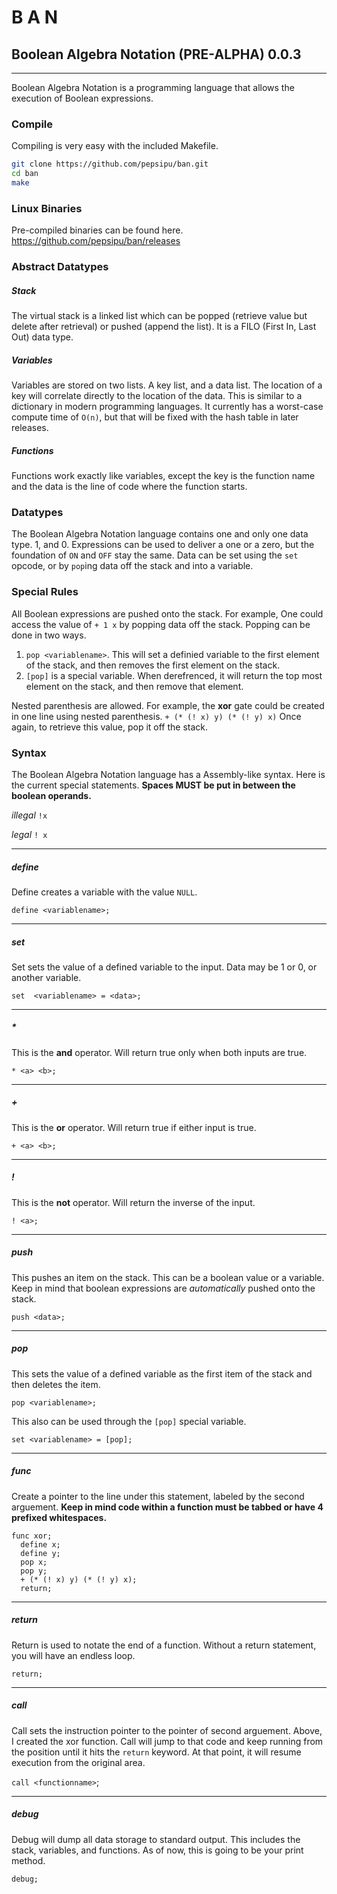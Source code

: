 # B A N
## Boolean Algebra Notation (PRE-ALPHA) 0.0.3
---
Boolean Algebra Notation is a programming language that allows the execution of Boolean expressions.
### Compile
Compiling is very easy with the included Makefile.
```bash
git clone https://github.com/pepsipu/ban.git
cd ban
make
```
### Linux Binaries
Pre-compiled binaries can be found here.
https://github.com/pepsipu/ban/releases

### Abstract Datatypes
##### Stack
The virtual stack is a linked list which can be popped (retrieve value but delete after retrieval) or pushed (append the list). It is a FILO (First In, Last Out) data type. 
##### Variables
Variables are stored on two lists. A key list, and a data list. The location of a key will correlate directly to the location of the data. This is similar to a dictionary in modern programming languages. It currently has a worst-case compute time of `O(n)`, but that will be fixed with the hash table in later releases.
##### Functions
Functions work exactly like variables, except the key is the function name and the data is the line of code where the function starts.
### Datatypes
The Boolean Algebra Notation language contains one and only one data type. 1, and 0.
Expressions can be used to deliver a one or a zero, but the foundation of `ON` and `OFF` stay the same. Data can be set using the `set` opcode, or by `pop`ing data off the stack and into a variable.

### Special Rules
All Boolean expressions are pushed onto the stack. For example, One could access the value of `+ 1 x` by popping data off the stack. Popping can be done in two ways.
1. `pop <variablename>`. This will set a definied variable to the first element of the stack, and then removes the first element on the stack.
2. `[pop]` is a special variable. When derefrenced, it will return the top most element on the stack, and then remove that element.

Nested parenthesis are allowed. For example, the **xor** gate could be created in one line using nested parenthesis.
`+ (* (! x) y) (* (! y) x)`
Once again, to retrieve this value, pop it off the stack.
### Syntax
The Boolean Algebra Notation language has a Assembly-like syntax. Here is the current special statements.
**Spaces MUST be put in between the boolean operands.**

*illegal*
`!x`

*legal*
`! x`

---
##### define
Define creates a variable with the value `NULL`.

`define <variablename>;`

----
##### set
Set sets the value of a defined variable to the input. Data may be 1 or 0, or another variable.

`set  <variablename> = <data>;`

---
##### *
This is the **and** operator. Will return true only when both inputs are true.

`* <a> <b>;`

---
##### +
This is the **or** operator. Will return true if either input is true.

`+ <a> <b>;`

---
##### !
This is the **not** operator. Will return the inverse of the input.

`! <a>;`

---
##### push
This pushes an item on the stack. This can be a boolean value or a variable. Keep in mind that boolean expressions are *automatically* pushed onto the stack.

`push <data>;`

---
##### pop
This sets the value of a defined variable as the first item of the stack and then deletes the item.

`pop <variablename>;`

This also can be used through the `[pop]` special variable.

`set <variablename> = [pop];`

---
##### func
Create a pointer to the line under this statement, labeled by the second arguement. **Keep in mind code within a function must be tabbed or have 4 prefixed whitespaces.**
```
func xor;
  define x;
  define y;
  pop x;
  pop y;
  + (* (! x) y) (* (! y) x);
  return;
```
----
##### return
Return is used to notate the end of a function. Without a return statement, you will have an endless loop.

`return;`

---
##### call
Call sets the instruction pointer to the pointer of second arguement. Above, I created the xor function. Call will jump to that code and keep running from the position until it hits the  `return` keyword. At that point, it will resume execution from the original area.

`call <functionname>`;

---
##### debug
Debug will dump all data storage to standard output. This includes the stack, variables, and functions. As of now, this is going to be your print method.

`debug;`
